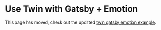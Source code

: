 # Use Twin with Gatsby + Emotion

This page has moved, check out the updated [twin gatsby emotion example](https://github.com/ben-rogerson/twin.examples/blob/master/gatsby-emotion).
